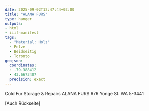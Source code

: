 ```yaml
---
date: 2025-09-02T12:47:44+02:00
title: "ALANA FURS"
type: hanger
outputs:
- html
- iiif-manifest
tags:
  - "Material: Holz"
  - Pelze
  - Beidseitig
  - Toronto
geojson:
  coordinates:
  - -79.388412
  - 43.6673407
  precision: exact
---
```

Cold Fur Storage & Repairs ALANA FURS 676 Yonge St. WA 5-3441

[Auch Rückseite]

